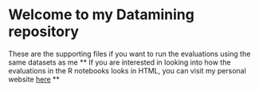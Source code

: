 # Welcome to my Datamining repository

These are the supporting files if you want to run the evaluations using the same datasets as me
** If you are interested in looking into how the evaluations in the R notebooks looks in HTML, you can visit my personal website [here](www.htrivino.com/datamining/index.html) **

